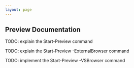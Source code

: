 ```yaml
---
layout: page
---   
```


## Preview Documentation

TODO: explain the Start-Preview command

TODO: explain the Start-Preview -ExternalBrowser command

TODO: implement the Start-Preview -VSBrowser command

